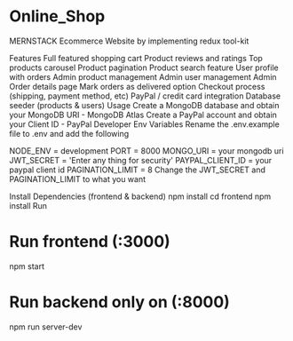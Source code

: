 # Online_Shop
MERNSTACK Ecommerce Website by implementing redux tool-kit

Features
Full featured shopping cart
Product reviews and ratings
Top products carousel
Product pagination
Product search feature
User profile with orders
Admin product management
Admin user management
Admin Order details page
Mark orders as delivered option
Checkout process (shipping, payment method, etc)
PayPal / credit card integration
Database seeder (products & users)
Usage
Create a MongoDB database and obtain your MongoDB URI - MongoDB Atlas
Create a PayPal account and obtain your Client ID - PayPal Developer
Env Variables
Rename the .env.example file to .env and add the following

NODE_ENV = development
PORT = 8000
MONGO_URI = your mongodb uri
JWT_SECRET = 'Enter any thing for security'
PAYPAL_CLIENT_ID = your paypal client id
PAGINATION_LIMIT = 8
Change the JWT_SECRET and PAGINATION_LIMIT to what you want

Install Dependencies (frontend & backend)
npm install
cd frontend
npm install
Run

# Run frontend (:3000) 
npm start

# Run backend only on (:8000)
npm run server-dev
